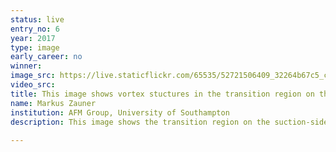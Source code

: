 ```yaml
---
status: live
entry_no: 6
year: 2017
type: image 
early_career: no 
winner: 
image_src: https://live.staticflickr.com/65535/52721506409_32264b67c5_c_d.jpg
video_src: 
title: This image shows vortex stuctures in the transition region on the suction-side surface of a transonic airfoil.
name: Markus Zauner
institution: AFM Group, University of Southampton
description: This image shows the transition region on the suction-side surface of an aircraft wing-section. Coherent vortices are identified by Q-criteria surfaces, which is a well established method in the field of computational fluid dynamics. The iso-surfaces are coloured by their local vorticity magnitude, where yellow suggests high vorticity, while light blue denotes lower vorticity levels. A rapid turbulent breakdown can be observed after near-wall streaks are stretched by big 2D vortex sturctures. The presented snapshot is taken from a 3D direct numerical simulation of an airfoil in a transonic free-stream at Mach 0.7, considering a Reynolds number of 500,000. The spanwise periodic domain extent is a quarter of the axial chord length resulting in a grid that consists of more than 5 billion cells. The simulation is carried out on ARCHER using more than 60,000 cores.  
  
---
```

